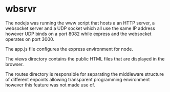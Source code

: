 # wbsrvr

The nodejs was running the www script that hosts a an HTTP server, a websocket server and a UDP socket which all use the same IP address however UDP binds on a port 8082 while express and the websocket operates on port 3000.

The app.js file configures the express environment for node.

The views directory contains the public HTML files that are displayed in the browser.

The routes directory is responsible for separating the middleware structure of different enpoints allowing transparent programming environment however this feature was not made use of.


